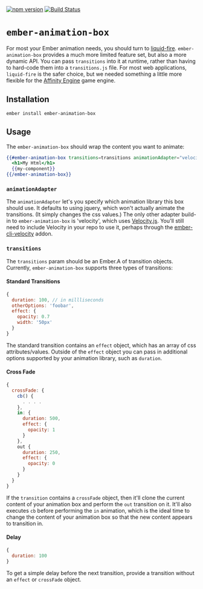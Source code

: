 [![npm version](https://badge.fury.io/js/ember-animation-box.svg)](https://badge.fury.io/js/ember-animation-box)
[![Build Status](https://travis-ci.org/null-null-null/ember-animation-box.svg?branch=master)](https://travis-ci.org/null-null-null/ember-animation-box)

# `ember-animation-box`

For most your Ember animation needs, you should turn to [liquid-fire](https://github.com/ember-animation/liquid-fire). `ember-animation-box` provides a much more limited feature set, but also a more dynamic API. You can pass `transitions` into it at runtime, rather than having to hard-code them into a `transitions.js` file. For most web applications, `liquid-fire` is the safer choice, but we needed something a little more flexible for the [Affinity Engine](https://github.com/affinity-engine/affinity-engine) game engine.

## Installation

`ember install ember-animation-box`

## Usage

The `ember-animation-box` should wrap the content you want to animate:

```hbs
{{#ember-animation-box transitions=transitions animationAdapter="velocity"}}
  <h1>My Html</h1>
  {{my-component}}
{{/ember-animation-box}}
```

### `animationAdapter`

The `animationAdapter` let's you specify which animation library this box should use. It defaults to using jquery, which won't actually animate the transitions. (It simply changes the css values.) The only other adapter build-in to `ember-animation-box` is 'velocity', which uses [Velocity.js](https://github.com/julianshapiro/velocity). You'll still need to include Velocity in your repo to use it, perhaps through the [ember-cli-velocity](https://github.com/EmberSherpa/ember-cli-velocity) addon.

### `transitions`

The `transitions` param should be an Ember.A of transition objects. Currently, `ember-animation-box` supports three types of transitions:

#### Standard Transitions

```js
{
  duration: 100, // in millliseconds
  otherOptions: 'foobar',
  effect: {
    opacity: 0.7
    width: '50px'
  }
}
```

The standard transition contains an `effect` object, which has an array of css attributes/values. Outside of the `effect` object you can pass in additional options supported by your animation library, such as `duration`.

#### Cross Fade

```js
{
  crossFade: {
    cb() {
      . . . .
    },
    in: {
      duration: 500,
      effect: {
        opacity: 1
      }
    },
    out {
      duration: 250,
      effect: {
        opacity: 0
      }
    }
  }
}
```

If the `transition` contains a `crossFade` object, then it'll clone the current content of your animation box and perform the `out` transition on it. It'll also executes `cb` before performing the `in` animation, which is the ideal time to change the content of your animation box so that the new content appears to transition in.

#### Delay

```js
{
  duration: 100
}
```

To get a simple delay before the next transition, provide a transition without an `effect` or `crossFade` object.
